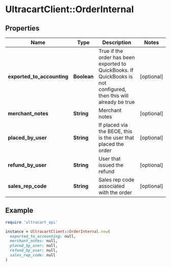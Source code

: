 # UltracartClient::OrderInternal

## Properties

| Name | Type | Description | Notes |
| ---- | ---- | ----------- | ----- |
| **exported_to_accounting** | **Boolean** | True if the order has been exported to QuickBooks. If QuickBooks is not configured, then this will already be true | [optional] |
| **merchant_notes** | **String** | Merchant notes | [optional] |
| **placed_by_user** | **String** | If placed via the BEOE, this is the user that placed the order | [optional] |
| **refund_by_user** | **String** | User that issued the refund | [optional] |
| **sales_rep_code** | **String** | Sales rep code associated with the order | [optional] |

## Example

```ruby
require 'ultracart_api'

instance = UltracartClient::OrderInternal.new(
  exported_to_accounting: null,
  merchant_notes: null,
  placed_by_user: null,
  refund_by_user: null,
  sales_rep_code: null
)
```

